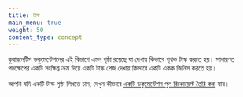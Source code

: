 ```yaml
---
title: টাস্ক
main_menu: true
weight: 50
content_type: concept
---
```


<!-- overview -->

কুবারনেটিস ডকুমেন্টেশনের এই বিভাগে এমন পৃষ্ঠা রয়েছে
যা দেখায় কিভাবে পৃথক টাস্ক করতে হয়। সাধারণত পদক্ষেপের একটি 
সংক্ষিপ্ত ক্রম দিয়ে একটি টাস্ক পেজ দেখায় কিভাবে একটি একক জিনিস করতে হয়। 

আপনি যদি একটি টাস্ক পৃষ্ঠা লিখতে চান, দেখুন কীভাবে
[একটি ডকুমেন্টেশন পুল রিকোয়েস্ট তৈরি করা](/docs/contribute/new-content/open-a-pr/) যায়।
